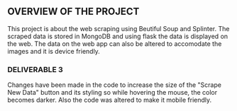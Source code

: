 ## **OVERVIEW OF THE PROJECT**
This project is about the web scraping using Beutiful Soup and Splinter. The scraped data is stored in MongoDB and using flask  the data is displayed on the web. The data on the web app can also be altered to accomodate the images and it is device friendly.

### **DELIVERABLE 3**
Changes have been made in the code to increase the size of the "Scrape New Data" button and its styling so while hovering the mouse, the color becomes darker. Also the code was altered to make it mobile friendly.


